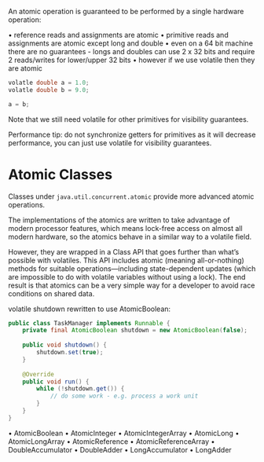 An atomic operation is guaranteed to be performed by a single hardware operation:

• reference reads and assignments are atomic
• primitive reads and assignments are atomic except long and double
	• even on a 64 bit machine there are no guarantees - longs and doubles can use 2 x 32 bits and require 2 reads/writes for lower/upper 32 bits
	• however if we use volatile then they are atomic

```java
volatle double a = 1.0;
volatle double b = 9.0;

a = b;
```

Note that we still need volatile for other primitives for visibility guarantees.

Performance tip: do not synchronize getters for primitives as it will decrease performance, you can just use volatile for visibility guarantees.

# Atomic Classes

Classes under `java.util.concurrent.atomic` provide more advanced atomic operations.

The implementations of the atomics are written to take advantage of modern processor features, which means lock-free access on almost all modern hardware, so the atomics behave in a similar way to a volatile field. 

However, they are wrapped in a Class API that goes further than what’s possible with volatiles. This API includes atomic (meaning all-or-nothing) methods for suitable operations—including state-dependent updates (which are impossible to do with volatile variables without using a lock). The end result is that atomics can be a very simple way for a developer to avoid race conditions on shared data.

volatile shutdown rewritten to use AtomicBoolean:

```java
public class TaskManager implements Runnable {
    private final AtomicBoolean shutdown = new AtomicBoolean(false);
 
    public void shutdown() {
        shutdown.set(true);
    }
 
    @Override
    public void run() {
        while (!shutdown.get()) {
            // do some work - e.g. process a work unit
        }
    }
}
```


• AtomicBoolean
• AtomicInteger
• AtomicIntegerArray
• AtomicLong
• AtomicLongArray
• AtomicReference
• AtomicReferenceArray
• DoubleAccumulator
• DoubleAdder
• LongAccumulator
• LongAdder

